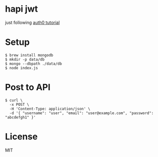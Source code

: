 # hapi jwt

just following [auth0 tutorial](https://auth0.com/blog/hapijs-authentication-secure-your-api-with-json-web-tokens/)

# Setup

```
$ brew install mongodb
$ mkdir -p data/db
$ mongo --dbpath ./data/db
$ node index.js
```

# Post to API

```
$ curl \
  -x POST \
  -H 'Content-Type: application/json' \
  -d '{ "username": "user", "email": "user@example.com", "password": "abcdefgh1" }'
```

# License

MIT

